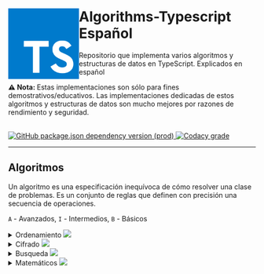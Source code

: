 <div>
    <img src="public/TS.png" align="left" width="144px"> <h1>Algorithms-Typescript Español</h1>
    <p>Repositorio que implementa varios algoritmos y estructuras de datos en TypeScript. Explicados en español</p>
    <p><b>⚠️ Nota: </b> Estas implementaciones son sólo para fines demostrativos/educativos. Las implementaciones dedicadas de estos algoritmos y estructuras de datos son mucho mejores por razones de rendimiento y seguridad.</p>
    <br>
</div>
<div align="center">
    <div align="left">
      <a align="center" href="https://www.npmjs.com/package/typescript">
        <img alt="GitHub package.json dependency version (prod)" src="https://img.shields.io/github/package-json/dependency-version/bryan-herrera-dev/Algorithms-Typescript/typescript">
      </a>
      <a href="https://app.codacy.com/gh/Bryan-Herrera-DEV/Algorithms-Typescript/">
        <img alt="Codacy grade" src="https://img.shields.io/codacy/grade/9b8ceaf87242497aaacfcffb94a434c7">
      </a>
    </div>
</div>
<hr>

## Algoritmos
Un algoritmo es una especificación inequívoca de cómo resolver una clase de problemas. Es un conjunto de reglas que definen con precisión una secuencia de operaciones.

`A` - Avanzados, `I` - Intermedios, `B` - Básicos

<details><summary>Ordenamiento <img src="https://img.shields.io/github/directory-file-count/bryan-herrera-dev/Algorithms-Typescript/src/algorithms/sorts?label=Cantidad%20actual"/></summary>
<br>

- `B` - [Gnome Sort](/src/algorithms/sorts/GnomeSort/) - [Video](https://www.youtube.com/watch?v=00pu8usw2Ho)
- `I` - [Quick Sort](/src/algorithms/sorts/QuickSort/) - [Video](https://www.youtube.com/watch?v=O15QndpLHGE)
</details>

<details><summary>Cifrado <img src="https://img.shields.io/github/directory-file-count/bryan-herrera-dev/Algorithms-Typescript/src/algorithms/ciphers?label=Cantidad%20actual"/></summary>
<br>

- `I` - [Caesar Cipher](/src/algorithms/ciphers/CaesarCipher/) - [Video](https://www.youtube.com/watch?v=2JS6t3R8gFQ)
</details>

<details><summary>Busqueda <img src="https://img.shields.io/github/directory-file-count/bryan-herrera-dev/Algorithms-Typescript/src/algorithms/search?label=Cantidad%20actual"/></summary>
<br>

- `B` - [Binary Search](/src/algorithms/search/BinarySearch/)
- `B` - [Double Linear Search Recursion](/src/algorithms/search/DoubleLinearSearchRecursion/)
</details>

<details><summary>Matemáticos <img src="https://img.shields.io/github/directory-file-count/bryan-herrera-dev/Algorithms-Typescript/src/algorithms/Maths?label=Cantidad%20actual"/></summary>
<br>

- `B` - [Co Prime Integers](/src/algorithms/Maths/CoPrime/)
</details>
